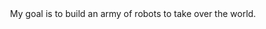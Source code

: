 <div align="center">
  <span>My goal is to build an army of robots to take over the world.</span> 
</div>
